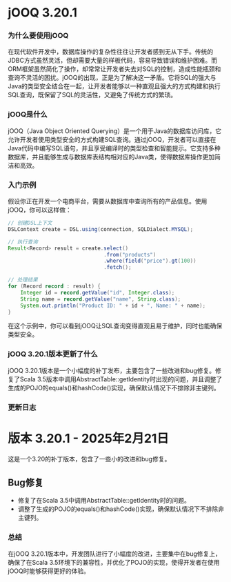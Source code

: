 # jOOQ 3.20.1
### 为什么要使用jOOQ

在现代软件开发中，数据库操作的复杂性往往让开发者感到无从下手。传统的JDBC方式虽然灵活，但却需要大量的样板代码，容易导致错误和维护困难。而ORM框架虽然简化了操作，却常常让开发者失去对SQL的控制，造成性能瓶颈和查询不灵活的困扰。jOOQ的出现，正是为了解决这一矛盾。它将SQL的强大与Java的类型安全结合在一起，让开发者能够以一种直观且强大的方式构建和执行SQL查询，既保留了SQL的灵活性，又避免了传统方式的繁琐。

### jOOQ是什么

jOOQ（Java Object Oriented Querying）是一个用于Java的数据库访问库，它允许开发者使用类型安全的方式构建SQL查询。通过jOOQ，开发者可以直接在Java代码中编写SQL语句，并且享受编译时的类型检查和智能提示。它支持多种数据库，并且能够生成与数据库表结构相对应的Java类，使得数据库操作更加简洁和高效。

### 入门示例

假设你正在开发一个电商平台，需要从数据库中查询所有的产品信息。使用jOOQ，你可以这样做：

```java
// 创建DSL上下文
DSLContext create = DSL.using(connection, SQLDialect.MYSQL);

// 执行查询
Result<Record> result = create.select()
                               .from("products")
                               .where(field("price").gt(100))
                               .fetch();

// 处理结果
for (Record record : result) {
    Integer id = record.getValue("id", Integer.class);
    String name = record.getValue("name", String.class);
    System.out.println("Product ID: " + id + ", Name: " + name);
}
```

在这个示例中，你可以看到jOOQ让SQL查询变得直观且易于维护，同时也能确保类型安全。

### jOOQ 3.20.1版本更新了什么

jOOQ 3.20.1版本是一个小幅度的补丁发布，主要包含了一些改进和bug修复。修复了Scala 3.5版本中调用AbstractTable::getIdentity时出现的问题，并且调整了生成的POJO的equals()和hashCode()实现，确保默认情况下不排除非主键列。

### 更新日志

# 版本 3.20.1 - 2025年2月21日
这是一个3.20的补丁版本，包含了一些小的改进和bug修复。

## Bug修复
- 修复了在Scala 3.5中调用AbstractTable::getIdentity时的问题。
- 调整了生成的POJO的equals()和hashCode()实现，确保默认情况下不排除非主键列。

### 总结

在jOOQ 3.20.1版本中，开发团队进行了小幅度的改进，主要集中在bug修复上，确保了在Scala 3.5环境下的兼容性，并优化了POJO的实现，使得开发者在使用jOOQ时能够获得更好的体验。